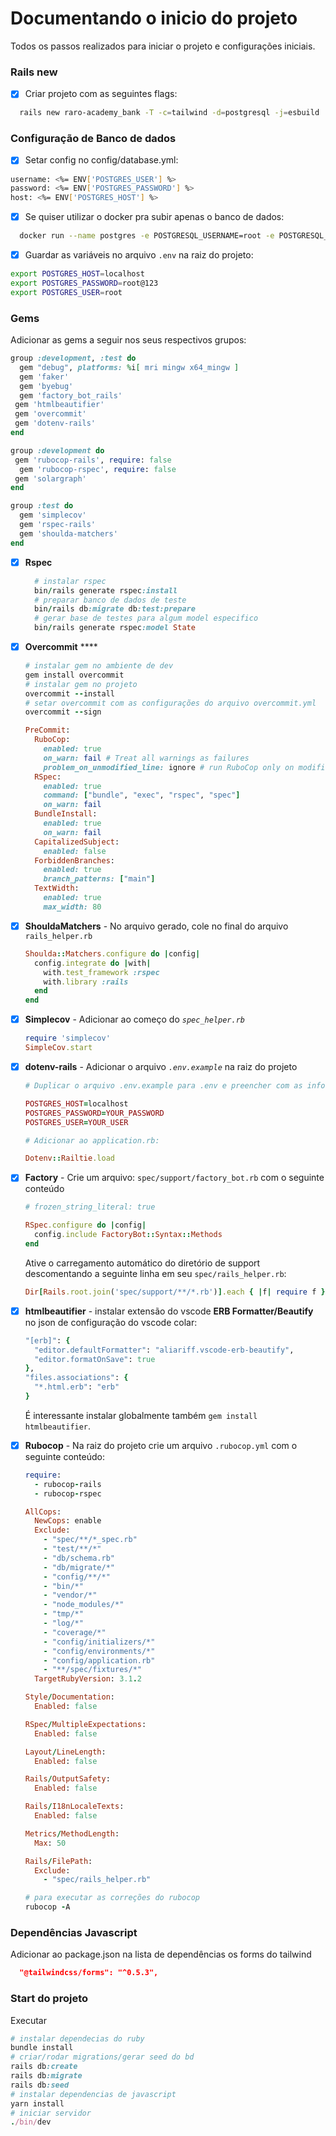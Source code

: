 # Documentando o inicio do projeto

Todos os passos realizados para iniciar o projeto e configurações iniciais.

### Rails new

- [x] Criar projeto com as seguintes flags:

```bash
  rails new raro-academy_bank -T -c=tailwind -d=postgresql -j=esbuild
```

### Configuração de Banco de dados

- [x] Setar config no config/database.yml:

```bash
username: <%= ENV['POSTGRES_USER'] %>
password: <%= ENV['POSTGRES_PASSWORD'] %>
host: <%= ENV['POSTGRES_HOST'] %>
```

- [x] Se quiser utilizar o docker pra subir apenas o banco de dados:

```bash
  docker run --name postgres -e POSTGRESQL_USERNAME=root -e POSTGRESQL_PASSWORD=root@123 -e POSTGRESQL_DATABASE=postgres -p 5432:5432 bitnami/postgresql:latest
```

- [x] Guardar as variáveis no arquivo `.env` na raiz do projeto:

```bash
export POSTGRES_HOST=localhost
export POSTGRES_PASSWORD=root@123
export POSTGRES_USER=root
```

### Gems

Adicionar as gems a seguir nos seus respectivos grupos:

```ruby
group :development, :test do
  gem "debug", platforms: %i[ mri mingw x64_mingw ]
  gem 'faker'
  gem 'byebug'
  gem 'factory_bot_rails'
 gem 'htmlbeautifier'
 gem 'overcommit'
 gem 'dotenv-rails'
end

group :development do
 gem 'rubocop-rails', require: false
  gem 'rubocop-rspec', require: false
 gem 'solargraph'
end

group :test do
  gem 'simplecov'
  gem 'rspec-rails'
  gem 'shoulda-matchers'
end
```

- [x] **Rspec**

  ```ruby
    # instalar rspec
    bin/rails generate rspec:install
    # preparar banco de dados de teste
    bin/rails db:migrate db:test:prepare
    # gerar base de testes para algum model especifico
    bin/rails generate rspec:model State
  ```

- [x] **Overcommit** \*\*\*\*

  ```ruby
  # instalar gem no ambiente de dev
  gem install overcommit
  # instalar gem no projeto
  overcommit --install
  # setar overcommit com as configurações do arquivo overcommit.yml
  overcommit --sign
  ```

  ```ruby
  PreCommit:
    RuboCop:
      enabled: true
      on_warn: fail # Treat all warnings as failures
      problem_on_unmodified_line: ignore # run RuboCop only on modified code
    RSpec:
      enabled: true
      command: ["bundle", "exec", "rspec", "spec"]
      on_warn: fail
    BundleInstall:
      enabled: true
      on_warn: fail
    CapitalizedSubject:
      enabled: false
    ForbiddenBranches:
      enabled: true
      branch_patterns: ["main"]
    TextWidth:
      enabled: true
      max_width: 80
  ```

- [x] **ShouldaMatchers** - No arquivo gerado, cole no final do arquivo `rails_helper.rb`

  ```ruby
  Shoulda::Matchers.configure do |config|
    config.integrate do |with|
      with.test_framework :rspec
      with.library :rails
    end
  end
  ```

- [x] **Simplecov** - Adicionar ao começo do _`spec_helper.rb`_

  ```ruby
  require 'simplecov'
  SimpleCov.start
  ```

- [x] **dotenv-rails** - Adicionar o arquivo _`.env.example`_ na raiz do projeto

  ```ruby
  # Duplicar o arquivo .env.example para .env e preencher com as informações do banco de dados

  POSTGRES_HOST=localhost
  POSTGRES_PASSWORD=YOUR_PASSWORD
  POSTGRES_USER=YOUR_USER
  ```

  ```ruby
  # Adicionar ao application.rb:

  Dotenv::Railtie.load
  ```

- [x] **Factory** - Crie um arquivo: `spec/support/factory_bot.rb` com o seguinte conteúdo

  ```ruby
  # frozen_string_literal: true

  RSpec.configure do |config|
    config.include FactoryBot::Syntax::Methods
  end
  ```

  Ative o carregamento automático do diretório de support descomentando a seguinte linha em seu `spec/rails_helper.rb`:

  ```ruby
  Dir[Rails.root.join('spec/support/**/*.rb')].each { |f| require f }
  ```

- [x] **htmlbeautifier** - instalar extensão do vscode **ERB Formatter/Beautify**
      no json de configuração do vscode colar:

  ```ruby
  "[erb]": {
    "editor.defaultFormatter": "aliariff.vscode-erb-beautify",
    "editor.formatOnSave": true
  },
  "files.associations": {
    "*.html.erb": "erb"
  }
  ```

  É interessante instalar globalmente também `gem install htmlbeautifier`.

- [x] **Rubocop** - Na raiz do projeto crie um arquivo `.rubocop.yml` com o seguinte conteúdo:

  ```ruby
  require:
    - rubocop-rails
    - rubocop-rspec

  AllCops:
    NewCops: enable
    Exclude:
      - "spec/**/*_spec.rb"
      - "test/**/*"
      - "db/schema.rb"
      - "db/migrate/*"
      - "config/**/*"
      - "bin/*"
      - "vendor/*"
      - "node_modules/*"
      - "tmp/*"
      - "log/*"
      - "coverage/*"
      - "config/initializers/*"
      - "config/environments/*"
      - "config/application.rb"
      - "**/spec/fixtures/*"
    TargetRubyVersion: 3.1.2

  Style/Documentation:
    Enabled: false

  RSpec/MultipleExpectations:
    Enabled: false

  Layout/LineLength:
    Enabled: false

  Rails/OutputSafety:
    Enabled: false

  Rails/I18nLocaleTexts:
    Enabled: false

  Metrics/MethodLength:
    Max: 50

  Rails/FilePath:
    Exclude:
      - "spec/rails_helper.rb"
  ```

  ```ruby
  # para executar as correções do rubocop
  rubocop -A
  ```

### Dependências Javascript

Adicionar ao package.json na lista de dependências os forms do tailwind

```json
  "@tailwindcss/forms": "^0.5.3",
```

### Start do projeto

Executar

```ruby
# instalar dependecias do ruby
bundle install
# criar/rodar migrations/gerar seed do bd
rails db:create
rails db:migrate
rails db:seed
# instalar dependencias de javascript
yarn install
# iniciar servidor
./bin/dev
```
